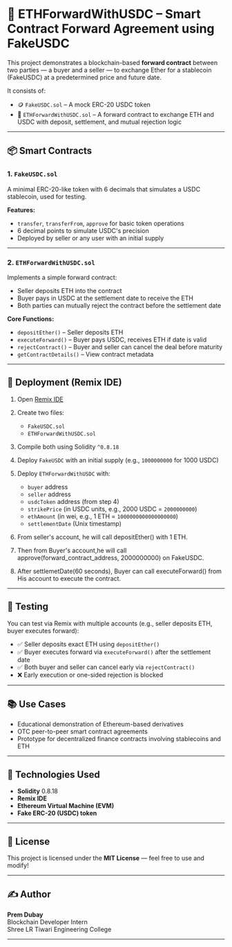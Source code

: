 # 🤝 ETHForwardWithUSDC – Smart Contract Forward Agreement using FakeUSDC

This project demonstrates a blockchain-based **forward contract** between two parties — a buyer and a seller — to exchange Ether for a stablecoin (FakeUSDC) at a predetermined price and future date.

It consists of:
- 🪙 `FakeUSDC.sol` – A mock ERC-20 USDC token
- 📜 `ETHForwardWithUSDC.sol` – A forward contract to exchange ETH and USDC with deposit, settlement, and mutual rejection logic

---

## 📦 Smart Contracts

### 1. `FakeUSDC.sol`
A minimal ERC-20-like token with 6 decimals that simulates a USDC stablecoin, used for testing.

**Features:**
- `transfer`, `transferFrom`, `approve` for basic token operations
- 6 decimal points to simulate USDC's precision
- Deployed by seller or any user with an initial supply

---

### 2. `ETHForwardWithUSDC.sol`
Implements a simple forward contract:
- Seller deposits ETH into the contract
- Buyer pays in USDC at the settlement date to receive the ETH
- Both parties can mutually reject the contract before the settlement date

**Core Functions:**
- `depositEther()` – Seller deposits ETH
- `executeForward()` – Buyer pays USDC, receives ETH if date is valid
- `rejectContract()` – Buyer and seller can cancel the deal before maturity
- `getContractDetails()` – View contract metadata

---

## 🚀 Deployment (Remix IDE)

1. Open [Remix IDE](https://remix.ethereum.org/)
2. Create two files:
   - `FakeUSDC.sol`
   - `ETHForwardWithUSDC.sol`
3. Compile both using Solidity `^0.8.18`
4. Deploy `FakeUSDC` with an initial supply (e.g., `1000000000` for 1000 USDC)
5. Deploy `ETHForwardWithUSDC` with:
   - `buyer` address
   - `seller` address
   - `usdcToken` address (from step 4)
   - `strikePrice` (in USDC units, e.g., 2000 USDC = `2000000000`)
   - `ethAmount` (in wei, e.g., 1 ETH = `1000000000000000000`)
   - `settlementDate` (Unix timestamp)
6. From  seller's account, he will call depositEther() with 1 ETH.

7. Then from Buyer's account,he will call approve(forward_contract_address, 2000000000) on FakeUSDC.

8. After settlemetDate(60 seconds), Buyer can call executeForward() from His account to execute the contract.



---

## 🧪 Testing

You can test via Remix with multiple accounts (e.g., seller deposits ETH, buyer executes forward):

- ✅ Seller deposits exact ETH using `depositEther()`
- ✅ Buyer executes forward via `executeForward()` after the settlement date
- ✅ Both buyer and seller can cancel early via `rejectContract()`
- ❌ Early execution or one-sided rejection is blocked

---

## 📚 Use Cases

- Educational demonstration of Ethereum-based derivatives
- OTC peer-to-peer smart contract agreements
- Prototype for decentralized finance contracts involving stablecoins and ETH

---

## 📌 Technologies Used

- **Solidity** 0.8.18
- **Remix IDE**
- **Ethereum Virtual Machine (EVM)**
- **Fake ERC-20 (USDC) token**

---

## 🔐 License

This project is licensed under the **MIT License** — feel free to use and modify!

---

## ✍️ Author

**Prem Dubay**  
Blockchain Developer Intern  
Shree LR Tiwari Engineering College

---

